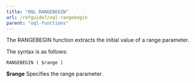 ```yaml
---
title: "OQL RANGEBEGIN"
url: /refguide7/oql-rangebegin
parent: "oql-functions"
---
```



The RANGEBEGIN function extracts the initial value of a range parameter.

The syntax is as follows:

```
RANGEBEGIN ( $range )
```

**$range**
Specifies the range parameter.
